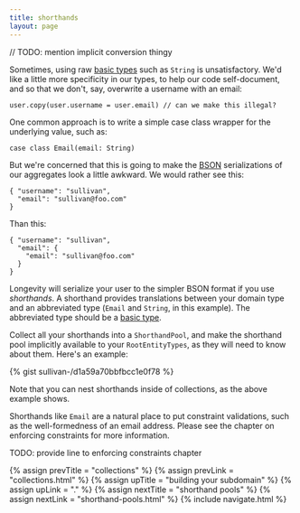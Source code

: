 ```yaml
---
title: shorthands
layout: page
---
```


// TODO: mention implicit conversion thingy

Sometimes, using raw [basic types](basics.html) such as `String` is
unsatisfactory. We'd like a little more specificity in our types, to
help our code self-document, and so that we don't, say, overwrite a
username with an email:

    user.copy(user.username = user.email) // can we make this illegal?

One common approach is to write a simple case class wrapper for the
underlying value, such as:

    case class Email(email: String)

But we're concerned that this is going to make the
[BSON](http://bsonspec.org/) serializations of our aggregates look a
little awkward. We would rather see this:

    { "username": "sullivan",
      "email": "sullivan@foo.com"
    }

Than this:

    { "username": "sullivan",
      "email": {
        "email": "sullivan@foo.com"
      }
    }

Longevity will serialize your user to the simpler BSON format if you
use _shorthands_. A shorthand provides translations between your
domain type and an abbreviated type (`Email` and `String`, in this
example). The abbreviated type should be a [basic type](basics.html).

Collect all your shorthands into a `ShorthandPool`, and make the
shorthand pool implicitly available to your `RootEntityTypes`, as they
will need to know about them. Here's an example:

{% gist sullivan-/d1a59a70bbfbcc1e0f78 %}

Note that you can nest shorthands inside of collections, as the above
example shows.

Shorthands like `Email` are a natural place to put constraint
validations, such as the well-formedness of an email address. Please
see the chapter on enforcing constraints for more information.

TODO: provide line to enforcing constraints chapter

{% assign prevTitle = "collections" %}
{% assign prevLink = "collections.html" %}
{% assign upTitle = "building your subdomain" %}
{% assign upLink = "." %}
{% assign nextTitle = "shorthand pools" %}
{% assign nextLink = "shorthand-pools.html" %}
{% include navigate.html %}

